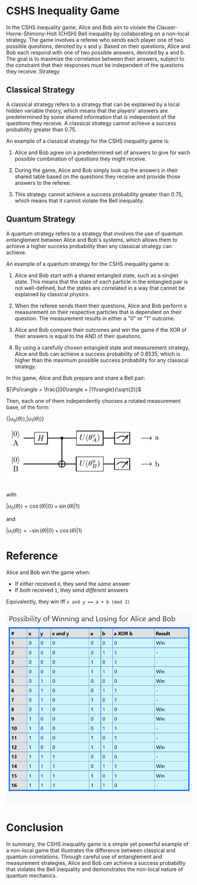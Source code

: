 # CSHS Inequality Game

In the CSHS inequality game, Alice and Bob aim to violate the Clauser-Horne-Shimony-Holt (CHSH) Bell inequality by collaborating on a non-local strategy. The game involves a referee who sends each player one of two possible questions, denoted by x and y. Based on their questions, Alice and Bob each respond with one of two possible answers, denoted by a and b. The goal is to maximize the correlation between their answers, subject to the constraint that their responses must be independent of the questions they receive.
Strategy

## Classical Strategy

A classical strategy refers to a strategy that can be explained by a local hidden variable theory, which means that the players' answers are predetermined by some shared information that is independent of the questions they receive. A classical strategy cannot achieve a success probability greater than 0.75.

An example of a classical strategy for the CSHS inequality game is:

1. Alice and Bob agree on a predetermined set of answers to give for each possible combination of questions they might receive.

2. During the game, Alice and Bob simply look up the answers in their shared table based on the questions they receive and provide those answers to the referee.

3. This strategy cannot achieve a success probability greater than 0.75, which means that it cannot violate the Bell inequality.

## Quantum Strategy

A quantum strategy refers to a strategy that involves the use of quantum entanglement between Alice and Bob's systems, which allows them to achieve a higher success probability than any classical strategy can achieve.

An example of a quantum strategy for the CSHS inequality game is:

1. Alice and Bob start with a shared entangled state, such as a singlet state. This means that the state of each particle in the entangled pair is not well-defined, but the states are correlated in a way that cannot be explained by classical physics.

2. When the referee sends them their questions, Alice and Bob perform a measurement on their respective particles that is dependent on their question. The measurement results in either a "0" or "1" outcome.

3. Alice and Bob compare their outcomes and win the game if the XOR of their answers is equal to the AND of their questions.

4. By using a carefully chosen entangled state and measurement strategy, Alice and Bob can achieve a success probability of 0.8535, which is higher than the maximum possible success probability for any classical strategy.

In this game, Alice and Bob prepare and share a Bell pair:

$|\Psi\rangle = \frac{|00\rangle + |11\rangle}{\sqrt{2}}$

Then, each one of them independently chooses a rotated measurement base, of the form: 

$\{ |u_{0}(\theta)\rangle, |u_{1}(\theta)\rangle \}$ 

![circuit](Images/circuit.png)

with 

$|u_{0}(\theta)\rangle = \cos(\theta)|0\rangle + \sin(\theta)|1\rangle$

and 

$|u_{1}(\theta)\rangle = -\sin(\theta)|0\rangle + \cos(\theta)|1\rangle$


# Reference
Alice and Bob win the game when:

- If *either* received `0`, they send the *same* answer
- If *both* received `1`, they send *different* answers

Equivalently, they win iff `x and y == a + b (mod 2)`


![Winning Probabiliy](Images/table-chart.png)

# Conclusion

In summary, the CSHS inequality game is a simple yet powerful example of a non-local game that illustrates the difference between classical and quantum correlations. Through careful use of entanglement and measurement strategies, Alice and Bob can achieve a success probability that violates the Bell inequality and demonstrates the non-local nature of quantum mechanics.